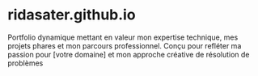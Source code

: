 # ridasater.github.io
Portfolio dynamique mettant en valeur mon expertise technique, mes projets phares et mon parcours professionnel. Conçu pour refléter ma passion pour [votre domaine] et mon approche créative de résolution de problèmes
